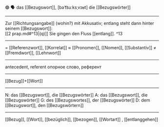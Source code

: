 🟢 🗣️ das [[Bezugswort]], [bəˈt͡suːksˌvɔʁt]
die [[Bezugswörter]]

---
Zur [[Richtungsangabe]] (wohin?) mit Akkusativ; entlang steht dann hinter seinem [[Bezugswort]]:  
[[2 prap.md#^13|(q)]] Sie gingen den Fluss [[entlang]]. ^13

---
= [[Referenzwort]], [[Korrelat]]
≈ [[Pronomen]], [[Nomen]], [[Substantiv]]
≠ [[Fremdwort]], [[Lehnwort]]

---
antecedent, referent
опорное слово, референт

---
[[Bezug]]+[[Wort]]

---
N: das [[Bezugswort]], die [[Bezugswörter]]
A: das [[Bezugswort]], die [[Bezugswörter]]
G: des [[Bezugswortes]], der [[Bezugswörter]]
D: dem [[Bezugswort]], den [[Bezugswörtern]]

---
[[Bezug]], [[Wort]], [[bezüglich]], [[bezogen]], [[Wortart]]
, [[entlanggehen]]